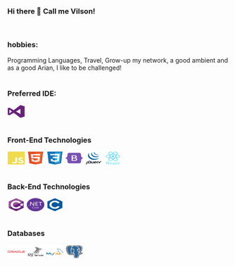 ### Hi there 👋 Call me Vilson!
<br />
<h3>hobbies:</h3>
<div>
  Programming Languages, Travel, Grow-up my network, a good ambient and as a good Arian, I like to be challenged!
</div>
<br>
<h3>
  Preferred IDE: 
</h3> 
<div>
  <img align="center" alt="vilsonarmani-visualStudio" height="30" width="40" src="https://raw.githubusercontent.com/devicons/devicon/master/icons/visualstudio/visualstudio-plain.svg" />
</div>
<br />
 <!-- <div>
  <a href="https://github.com/carlosdealmeida">
    <img height="180em" src="https://github-readme-stats-vilsonarmani.vercel.app/api?username=carlosdealmeida&show_icons=true&theme=flag-india&include_all_commits=true&count_private=true"/>
    <img height="180em" src="https://github-readme-stats-vilsonarmani.vercel.app/api/top-langs/?username=carlosdealmeida&layout=compact&langs_count=10&theme=flag-india"/>
  </a>
</div> -->
<h3>
  Front-End Technologies
</h3>
<div>
  <img align="center" alt="vilsonarmani-Js" height="30" width="40" src="https://raw.githubusercontent.com/devicons/devicon/master/icons/javascript/javascript-plain.svg">
  <img align="center" alt="vilsonarmani-HTML" height="30" width="40" src="https://raw.githubusercontent.com/devicons/devicon/master/icons/html5/html5-original.svg">
  <img align="center" alt="vilsonarmani-CSS" height="30" width="40" src="https://raw.githubusercontent.com/devicons/devicon/master/icons/css3/css3-original.svg">
  <img align="center" alt="vilsonarmani-Bootstrap" height="30" width="40" src="https://raw.githubusercontent.com/devicons/devicon/master/icons/bootstrap/bootstrap-plain.svg">
  <img align="center" alt="vilsonarmani-Jquery" height="30" width="40" src="https://raw.githubusercontent.com/devicons/devicon/master/icons/jquery/jquery-original-wordmark.svg">
  <img align="center" alt="vilsonarmani-React" height="30" width="40" src="https://raw.githubusercontent.com/devicons/devicon/master/icons/react/react-original-wordmark.svg">
</div>
<br>
<h3>
  Back-End Technologies
</h3>
<div style="display: inline_block;">    
  <img align="center" alt="vilsonarmani-Csharp" height="30" width="40" src="https://raw.githubusercontent.com/devicons/devicon/master/icons/csharp/csharp-original.svg" />
  <img align="center" alt="vilsonarmani-NetCore" height="30" width="40" src="https://raw.githubusercontent.com/devicons/devicon/master/icons/dotnetcore/dotnetcore-original.svg" />  
  <img align="center" alt="vilsonarmani-NetCore" height="30" width="40" src="https://raw.githubusercontent.com/devicons/devicon/master/icons/c/c-plain.svg" />
</div>
<br />
<!--
<h3>
  CI/CD e Versionamento
</h3>
<div style="display: inline_block;">
  <img align="center" alt="CJ-Github" height="30" width="40" src="https://raw.githubusercontent.com/devicons/devicon/master/icons/github/github-original.svg">
  <img align="center" alt="CJ-Jenkins" height="30" width="40" src="https://raw.githubusercontent.com/devicons/devicon/master/icons/jenkins/jenkins-original.svg">
</div>
<br> -->
<h3>
  Databases
</h3>
<div style="display: inline_block;"> 
  <img align="center" alt="vilsonarmani-oracle" height="30" width="40" src="https://raw.githubusercontent.com/devicons/devicon/master/icons/oracle/oracle-original.svg" />
  <img align="center" alt="vilsonarmani-Sqlserver" height="30" width="40" src="https://raw.githubusercontent.com/devicons/devicon/master/icons/microsoftsqlserver/microsoftsqlserver-plain-wordmark.svg" />
  <img align="center" alt="vilsonarmani-MySQL" height="30" width="40" src="https://raw.githubusercontent.com/devicons/devicon/master/icons/mysql/mysql-original-wordmark.svg" />
  <img align="center" alt="vilsonarmani-Postgres" height="30" width="40" src="https://raw.githubusercontent.com/devicons/devicon/master/icons/postgresql/postgresql-original.svg" />
  
</div>
